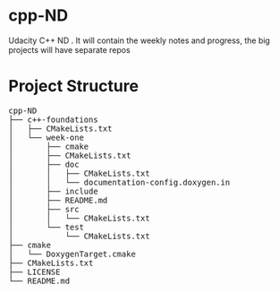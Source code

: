 # cpp-ND
Udacity C++ ND . It will contain the weekly notes and progress, the big projects will have separate repos

# Project Structure 

<pre>cpp-ND
├── c++-foundations
│   ├── CMakeLists.txt
│   └── week-one
│       ├── cmake
│       ├── CMakeLists.txt
│       ├── doc
│       │   ├── CMakeLists.txt
│       │   └── documentation-config.doxygen.in
│       ├── include
│       ├── README.md
│       ├── src
│       │   └── CMakeLists.txt
│       └── test
│           └── CMakeLists.txt
├── cmake
│   └── DoxygenTarget.cmake
├── CMakeLists.txt
├── LICENSE
└── README.md</pre>
